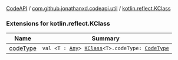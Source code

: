 [CodeAPI](../../index.md) / [com.github.jonathanxd.codeapi.util](../index.md) / [kotlin.reflect.KClass](.)

### Extensions for kotlin.reflect.KClass

| Name | Summary |
|---|---|
| [codeType](code-type.md) | `val <T : `[`Any`](https://kotlinlang.org/api/latest/jvm/stdlib/kotlin/-any/index.html)`> `[`KClass`](https://kotlinlang.org/api/latest/jvm/stdlib/kotlin.reflect/-k-class/index.html)`<T>.codeType: `[`CodeType`](../../com.github.jonathanxd.codeapi.type/-code-type/index.md) |
